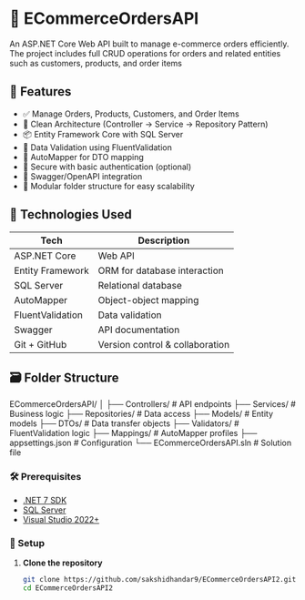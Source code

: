 # 🛒 ECommerceOrdersAPI

An ASP.NET Core Web API built to manage e-commerce orders efficiently. The project includes full CRUD operations for orders and related entities such as customers, products, and order items

## 📌 Features

- ✅ Manage Orders, Products, Customers, and Order Items
- 🧩 Clean Architecture (Controller → Service → Repository Pattern)
- 📦 Entity Framework Core with SQL Server
- 📃 Data Validation using FluentValidation
- 🔁 AutoMapper for DTO mapping
- 🔐 Secure with basic authentication (optional)
- 📄 Swagger/OpenAPI integration
- 📁 Modular folder structure for easy scalability
    
## 🧠 Technologies Used

| Tech                | Description                         |
|---------------------|-------------------------------------|
| ASP.NET Core        | Web API                   |
| Entity Framework    | ORM for database interaction        |
| SQL Server          | Relational database                 |
| AutoMapper          | Object-object mapping               |
| FluentValidation    | Data validation                     |
| Swagger             | API documentation                   |
| Git + GitHub        | Version control & collaboration     |

## 🗃️ Folder Structure

ECommerceOrdersAPI/
│
├── Controllers/ # API endpoints
├── Services/ # Business logic
├── Repositories/ # Data access
├── Models/ # Entity models
├── DTOs/ # Data transfer objects
├── Validators/ # FluentValidation logic
├── Mappings/ # AutoMapper profiles
├── appsettings.json # Configuration
└── ECommerceOrdersAPI.sln # Solution file

### 🛠 Prerequisites

- [.NET 7 SDK](https://dotnet.microsoft.com/en-us/download)
- [SQL Server](https://www.microsoft.com/en-us/sql-server)
- [Visual Studio 2022+](https://visualstudio.microsoft.com/)

### 🔧 Setup

1. **Clone the repository**  
   ```bash
   git clone https://github.com/sakshidhandar9/ECommerceOrdersAPI2.git
   cd ECommerceOrdersAPI2
   
